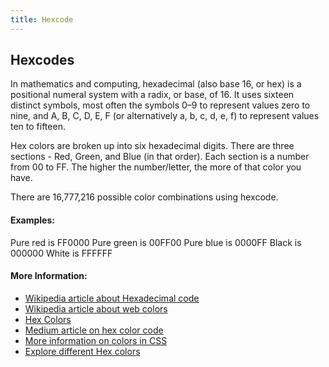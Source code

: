 ```yaml
---
title: Hexcode
---
```

## Hexcodes

In mathematics and computing, hexadecimal (also base 16, or hex) is a positional numeral system with a radix, or base, of 16. It uses sixteen distinct symbols, most often the symbols 0–9 to represent values zero to nine, and A, B, C, D, E, F (or alternatively a, b, c, d, e, f) to represent values ten to fifteen.

Hex colors are broken up into six hexadecimal digits. There are three sections - Red, Green, and Blue (in that order). Each section is a number from 00 to FF. The higher the number/letter, the more of that color you have.

There are 16,777,216 possible color combinations using hexcode.

#### Examples:

Pure red is FF0000
Pure green is 00FF00
Pure blue is 0000FF
Black is 000000
White is FFFFFF



#### More Information:
<!-- Please add any articles you think might be helpful to read before writing the article -->
* [Wikipedia article about Hexadecimal code](https://en.wikipedia.org/wiki/Hexadecimal)
* [Wikipedia article about web colors](https://en.wikipedia.org/wiki/Web_colors)
* [Hex Colors](http://www.color-hex.com/)
* [Medium article on hex color code](https://medium.com/webkul-dev/hex-color-codes-27cd0a37c3ce)
* [More information on colors in CSS](https://developer.mozilla.org/en-US/docs/Web/CSS/color_value)
* [Explore different Hex colors](http://www.colorhexa.com/)
